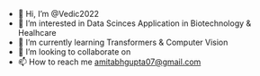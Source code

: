 - 👋 Hi, I’m @Vedic2022
- 👀 I’m interested in Data Scinces Application in Biotechnology & Healhcare
- 🌱 I’m currently learning Transformers & Computer Vision
- 💞️ I’m looking to collaborate on 
- 📫 How to reach me amitabhgupta07@gmail.com

<!---
Vedic2022/Vedic2022 is a ✨ special ✨ repository because its `README.md` (this file) appears on your GitHub profile.
You can click the Preview link to take a look at your changes.
--->
